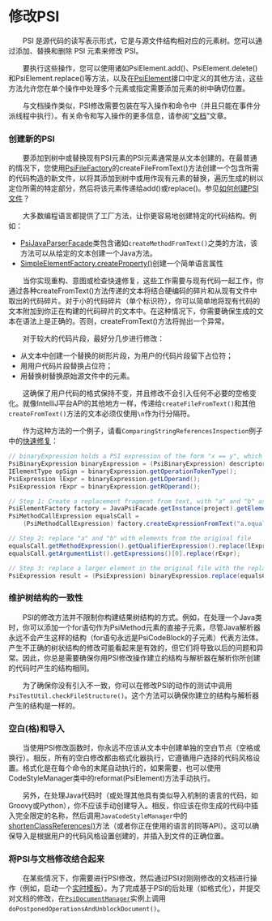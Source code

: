 # 修改PSI

&emsp;&emsp;PSI 是源代码的读写表示形式，它是与源文件结构相对应的元素树。您可以通过添加、替换和删除 PSI 元素来修改 PSI。

&emsp;&emsp;要执行这些操作，您可以使用诸如PsiElement.add()、PsiElement.delete()和PsiElement.replace()等方法，以及在[PsiElement](https://github.com/JetBrains/intellij-community/blob/idea/231.8109.175/platform/core-api/src/com/intellij/psi/PsiElement.java)接口中定义的其他方法，这些方法允许您在单个操作中处理多个元素或指定需要添加元素的树中确切位置。

&emsp;&emsp;与文档操作类似，PSI修改需要包装在写入操作和命令中（并且只能在事件分派线程中执行）。有关命令和写入操作的更多信息，请参阅“[文档](https://plugins.jetbrains.com/docs/intellij/documents.html#what-are-the-rules-of-working-with-documents)”文章。

### 创建新的PSI

&emsp;&emsp;要添加到树中或替换现有PSI元素的PSI元素通常是从文本创建的。在最普通的情况下，您使用[PsiFileFactory](https://github.com/JetBrains/intellij-community/blob/idea/231.8109.175/platform/core-api/src/com/intellij/psi/PsiFileFactory.java)的createFileFromText()方法创建一个包含所需的代码构造的新文件，以将其添加到树中或用作现有元素的替换，遍历生成的树以定位所需的特定部分，然后将该元素传递给add()或replace()。参见[如何创建PSI文件](https://plugins.jetbrains.com/docs/intellij/psi-files.html#how-do-i-create-a-psi-file)？

&emsp;&emsp;大多数编程语言都提供了工厂方法，让你更容易地创建特定的代码结构。例如：

- [PsiJavaParserFacade](https://github.com/JetBrains/intellij-community/blob/idea/231.8109.175/java/java-psi-api/src/com/intellij/psi/PsiJavaParserFacade.java)类包含诸如`createMethodFromText()`之类的方法，该方法可以从给定的文本创建一个Java方法。
- [SimpleElementFactory.createProperty()](https://github.com/JetBrains/intellij-sdk-code-samples/blob/main/simple_language_plugin/src/main/java/org/intellij/sdk/language/psi/SimpleElementFactory.java)创建一个简单语言属性

&emsp;&emsp;当你实现重构、意图或检查快速修复，这些工作需要与现有代码一起工作，你通过各种createFromText()方法传递的文本将结合硬编码的碎片和从现有文件中取出的代码碎片。对于小的代码碎片（单个标识符），你可以简单地将现有代码的文本附加到你正在构建的代码碎片的文本中。在这种情况下，你需要确保生成的文本在语法上是正确的。否则，createFromText()方法将抛出一个异常。

&emsp;&emsp;对于较大的代码片段，最好分几步进行修改：

- 从文本中创建一个替换的树形片段，为用户的代码片段留下占位符；
- 用用户代码片段替换占位符；
- 用替换树替换原始源文件中的元素。

&emsp;&emsp;这确保了用户代码的格式保持不变，并且修改不会引入任何不必要的空格变化。就像IntelliJ平台API的其他地方一样，传递给`createFileFromText()`和其他`createFromText()`方法的文本必须仅使用`\n`作为行分隔符。

&emsp;&emsp;作为这种方法的一个例子，请看`ComparingStringReferencesInspection`例子中的[快速修复](https://plugins.jetbrains.com/docs/intellij/code-inspections.html)：

```java
// binaryExpression holds a PSI expression of the form "x == y", which needs to be replaced with "x.equals(y)"
PsiBinaryExpression binaryExpression = (PsiBinaryExpression) descriptor.getPsiElement();
IElementType opSign = binaryExpression.getOperationTokenType();
PsiExpression lExpr = binaryExpression.getLOperand();
PsiExpression rExpr = binaryExpression.getROperand();

// Step 1: Create a replacement fragment from text, with "a" and "b" as placeholders
PsiElementFactory factory = JavaPsiFacade.getInstance(project).getElementFactory();
PsiMethodCallExpression equalsCall =
    (PsiMethodCallExpression) factory.createExpressionFromText("a.equals(b)", null);

// Step 2: replace "a" and "b" with elements from the original file
equalsCall.getMethodExpression().getQualifierExpression().replace(lExpr);
equalsCall.getArgumentList().getExpressions()[0].replace(rExpr);

// Step 3: replace a larger element in the original file with the replacement tree
PsiExpression result = (PsiExpression) binaryExpression.replace(equalsCall);
```

### 维护树结构的一致性

&emsp;&emsp;PSI的修改方法并不限制你构建结果树结构的方式。例如，在处理一个Java类时，你可以添加一个for语句作为PsiMethod元素的直接子元素，尽管Java解析器永远不会产生这样的结构（for语句永远是PsiCodeBlock的子元素）代表方法体。产生不正确的树状结构的修改可能看起来是有效的，但它们将导致以后的问题和异常。因此，你总是需要确保你用PSI修改操作建立的结构与解析器在解析你所创建的代码时产生的结构相同。

&emsp;&emsp;为了确保你没有引入不一致，你可以在修改PSI的动作的测试中调用`PsiTestUtil.checkFileStructure()`。这个方法可以确保你建立的结构与解析器产生的结构是一样的。

### 空白(格)和导入

&emsp;&emsp;当使用PSI修改函数时，你永远不应该从文本中创建单独的空白节点（空格或换行）。相反，所有的空白修改都由格式化器执行，它遵循用户选择的代码风格设置。格式化是在每个命令的末尾自动执行的，如果需要，也可以使用CodeStyleManager类中的reformat(PsiElement)方法手动执行。

&emsp;&emsp;另外，在处理Java代码时（或处理其他具有类似导入机制的语言的代码，如Groovy或Python），你不应该手动创建导入。相反，你应该在你生成的代码中插入完全限定的名称，然后调用`JavaCodeStyleManager`中的[shortenClassReferences()](https://github.com/JetBrains/intellij-community/blob/idea/231.8109.175/java/java-psi-api/src/com/intellij/psi/codeStyle/JavaCodeStyleManager.java)方法（或者你正在使用的语言的同等API）。这可以确保导入是根据用户的代码风格设置创建的，并插入到文件的正确位置。

### 将PSI与文档修改结合起来

&emsp;&emsp;在某些情况下，你需要进行PSI修改，然后通过PSI对刚刚修改的文档进行操作（例如，启动一个[实时模板](https://plugins.jetbrains.com/docs/intellij/live-templates.html)）。为了完成基于PSI的后处理（如格式化），并提交对文档的修改，在[`PsiDocumentManager`](https://github.com/JetBrains/intellij-community/blob/idea/231.8109.175/platform/core-api/src/com/intellij/psi/PsiDocumentManager.java)实例上调用`doPostponedOperationsAndUnblockDocument()`。
